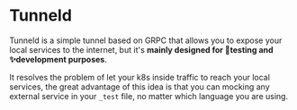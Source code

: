 # Tunneld

Tunneld is a simple tunnel based on GRPC that allows you to expose your local services to the internet,
but it's **mainly designed for 🌟testing and ✨development purposes**.

It resolves the problem of let your k8s inside traffic to reach your local services, the great
advantage of this idea is that you can mocking any external service in your `_test` file, no matter
which language you are using.
